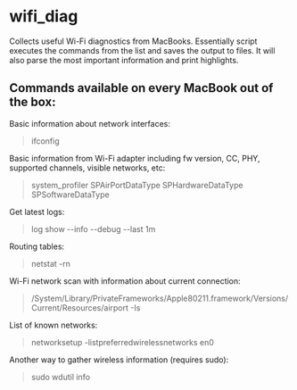 # wifi_diag
Collects useful Wi-Fi diagnostics from MacBooks.
Essentially script executes the commands from the list and saves the output to files.
It will also parse the most important information and print highlights.

## Commands available on every MacBook out of the box:
Basic information about network interfaces:
>ifconfig

Basic information from Wi-Fi adapter including fw version, CC, PHY, supported channels, visible networks, etc:
>system_profiler SPAirPortDataType SPHardwareDataType SPSoftwareDataType

Get latest logs:
>log show --info --debug --last 1m

Routing tables:
>netstat -rn

Wi-Fi network scan with information about current connection:
>/System/Library/PrivateFrameworks/Apple80211.framework/Versions/Current/Resources/airport -Is

List of known networks:
>networksetup -listpreferredwirelessnetworks en0

Another way to gather wireless information (requires sudo):
>sudo wdutil info
